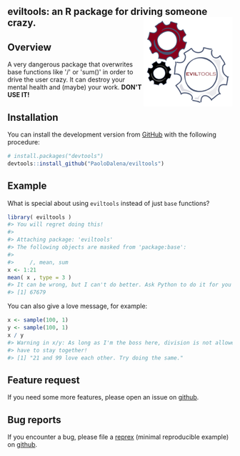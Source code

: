 
<!-- README.md is generated from README.Rmd. Please edit that file -->
eviltools: an R package for driving someone crazy. <img src="man/figures/logo_edited.png" align="right" width="200" />
----------------------------------------------------------------------------------------------------------------------

Overview
--------

A very dangerous package that overwrites base functions like '/' or 'sum()' in order to drive the user crazy. It can destroy your mental health and (maybe) your work. **DON'T USE IT!**

Installation
------------

You can install the development version from [GitHub](https://github.com/) with the following procedure:

``` r
# install.packages("devtools")
devtools::install_github("PaoloDalena/eviltools")
```

Example
-------

What is special about using `eviltools` instead of just `base` functions?

``` r
library( eviltools )
#> You will regret doing this!
#> 
#> Attaching package: 'eviltools'
#> The following objects are masked from 'package:base':
#> 
#>     /, mean, sum
x <- 1:21
mean( x , type = 3 )
#> It can be wrong, but I can't do better. Ask Python to do it for you if I'm not enough!
#> [1] 67679
```

You can also give a love message, for example:

``` r
x <- sample(100, 1)
y <- sample(100, 1)
x / y
#> Warning in x/y: As long as I'm the boss here, division is not allowed! We
#> have to stay together!
#> [1] "21 and 99 love each other. Try doing the same."
```

Feature request
---------------

If you need some more features, please open an issue on [github](https://github.com/PaoloDalena/eviltools/issues).

Bug reports
-----------

If you encounter a bug, please file a [reprex](https://github.com/tidyverse/reprex) (minimal reproducible example) on [github](https://github.com/PaoloDalena/eviltools/issues).
